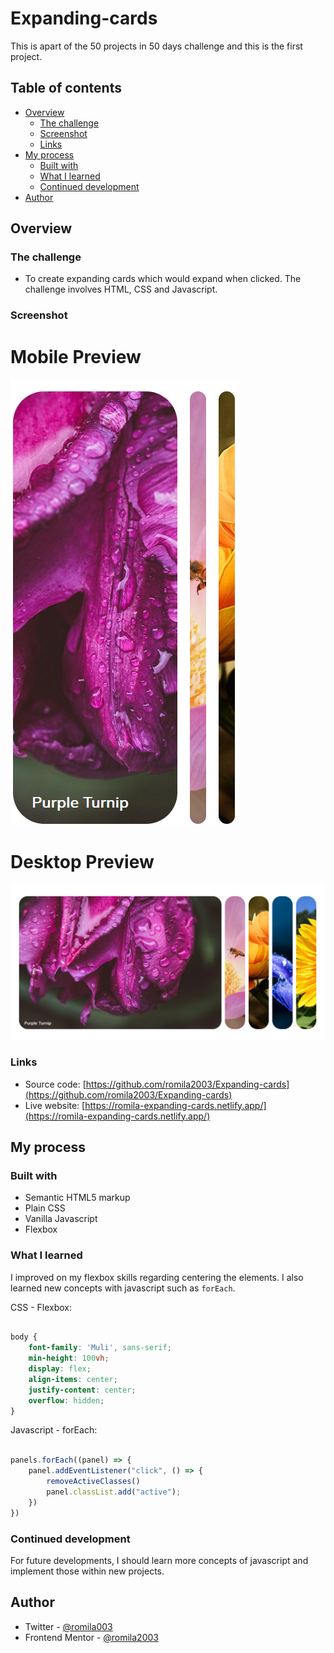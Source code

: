 # Expanding-cards


This is apart of the 50 projects in 50 days challenge and this is the first project.

## Table of contents

- [Overview](#overview)
  - [The challenge](#the-challenge)
  - [Screenshot](#screenshot)
  - [Links](#links)
- [My process](#my-process)
  - [Built with](#built-with)
  - [What I learned](#what-i-learned)
  - [Continued development](#continued-development)
- [Author](#author)


## Overview

### The challenge

- To create expanding cards which would expand when clicked. The challenge involves HTML, CSS and Javascript.

### Screenshot

# Mobile Preview 

![screenshot](https://github.com/romila2003/Expanding-cards/blob/main/mobile%20preview.PNG)

# Desktop Preview 

![screenshot](https://github.com/romila2003/Expanding-cards/blob/main/desktop%20preview.PNG)


### Links

 - Source code: [https://github.com/romila2003/Expanding-cards](https://github.com/romila2003/Expanding-cards)
 - Live website: [https://romila-expanding-cards.netlify.app/](https://romila-expanding-cards.netlify.app/)

## My process

### Built with

- Semantic HTML5 markup
- Plain CSS
- Vanilla Javascript
- Flexbox

### What I learned

I improved on my flexbox skills regarding centering the elements. I also learned new concepts with javascript such as `forEach`.

CSS - Flexbox: 

```css

body {
    font-family: 'Muli', sans-serif;
    min-height: 100vh;
    display: flex;
    align-items: center;
    justify-content: center;
    overflow: hidden;
}

```

Javascript - forEach:

```javascript

panels.forEach((panel) => {
    panel.addEventListener("click", () => {
        removeActiveClasses()
        panel.classList.add("active");
    })
})

```

### Continued development

For future developments, I should learn more concepts of javascript and implement those within new projects.


## Author

- Twitter - [@romila003](https://www.twitter.com/romila003)
- Frontend Mentor - [@romila2003](https://www.frontendmentor.io/profile/romila2003)
